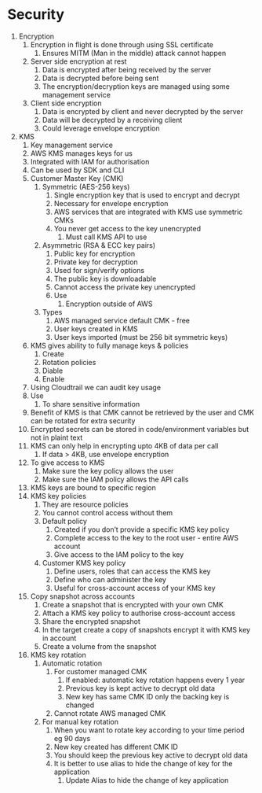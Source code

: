 # Security

1. Encryption
    1. Encryption in flight is done through using SSL certificate
        1. Ensures MITM (Man in the middle) attack cannot happen
    2. Server side encryption at rest
        1. Data is encrypted after being received by the server
        2. Data is decrypted before being sent
        3. The encryption/decryption keys are managed using some management service
    3. Client side encryption
        1. Data is encrypted by client and never decrypted by the server
        2. Data will be decrypted by a receiving client
        3. Could leverage envelope encryption
2. KMS
    1. Key management service
    2. AWS KMS manages keys for us
    3. Integrated with IAM for authorisation
    4. Can be used by SDK and CLI
    5. Customer Master Key (CMK)
        1. Symmetric (AES-256 keys)
            1. Single encryption key that is used to encrypt and decrypt
            2. Necessary for envelope encryption
            3. AWS services that are integrated with KMS use symmetric CMKs
            4. You never get access to the key unencrypted
                1. Must call KMS API to use
        2. Asymmetric (RSA & ECC key pairs)
            1. Public  key for encryption
            2. Private key for decryption
            3. Used for sign/verify options
            4. The public key is downloadable
            5. Cannot access the private key unencrypted
            6. Use
                1. Encryption outside of AWS
        3. Types
            1. AWS managed service default CMK - free
            2. User keys created in KMS
            3. User keys imported (must be 256 bit symmetric keys)
    6. KMS gives ability to fully manage keys & policies
        1. Create
        2. Rotation policies
        3. Diable
        4. Enable
    7. Using Cloudtrail we can audit key usage
    8. Use
        1. To share sensitive information
    9. Benefit of KMS is that CMK cannot be retrieved by the user and CMK can be rotated for extra security
    10. Encrypted secrets can be stored in code/environment variables but not in plaint text
    11. KMS can only help in encrypting upto 4KB of data per call
        1. If data > 4KB, use envelope encryption
    12. To give access to KMS
        1. Make sure the key policy allows the user
        2. Make sure the IAM policy allows the API calls
    13. KMS keys are bound to specific region
    14. KMS key policies
        1. They are resource policies
        2. You cannot control access without them
        3. Default policy
            1. Created if you don’t provide a specific KMS key policy
            2. Complete access to the key to the root user - entire AWS account
            3. Give access to the IAM policy to the key
        4. Customer KMS key policy
            1. Define users, roles that can access the KMS key
            2. Define who can administer the key
            3. Useful for cross-account access of your KMS key
    15. Copy snapshot across accounts
        1. Create a snapshot that is encrypted with your own CMK
        2. Attach a KMS key policy to authorise cross-account access
        3. Share the encrypted snapshot
        4. In the target create a copy of snapshots encrypt it with KMS key in account
        5. Create a volume from the snapshot
    16. KMS key rotation
        1. Automatic rotation
            1. For customer managed CMK
                1. If enabled: automatic key rotation happens every 1 year
                2. Previous key is kept active to decrypt old data
                3. New key has same CMK ID only the backing key is changed
            2. Cannot rotate AWS managed CMK
        2. For manual key rotation
            1. When you want to rotate key according to your time period eg 90 days
            2. New key created has different CMK ID
            3. You should keep the previous key active to decrypt old data
            4. It is better to use alias to hide the change of key for the application
                1. Update Alias to hide the change of key application 
